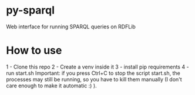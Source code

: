 # py-sparql
Web interface for running SPARQL queries on RDFLib

# How to use
1 - Clone this repo
2 - Create a venv inside it
3 - install pip requirements
4 - run start.sh
Important: if you press Ctrl+C to stop the script start.sh, the processes may still be running, so you have to kill them manually (I don't care enough to make it automatic :) ).
